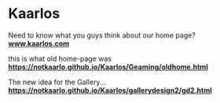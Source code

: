 # Kaarlos
Need to know what you guys think about our home page?
**www.kaarlos.com**

this is what old home-page was 
**https://notkaarlo.github.io/Kaarlos/Geaming/oldhome.html**

The new idea for the Gallery...
**https://notkaarlo.github.io/Kaarlos/gallerydesign2/gd2.html**
